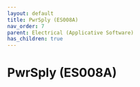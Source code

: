 ```yaml
---
layout: default
title: PwrSply (ES008A)
nav_order: 7
parent: Electrical (Applicative Software)
has_children: true
---
```

# PwrSply (ES008A)
